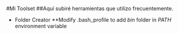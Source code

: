 #Mi Toolset
##Aquí subiré herramientas que utilizo frecuentemente.
* Folder Creator
**Modify .bash_profile to add *bin* folder in *PATH* environment variable
